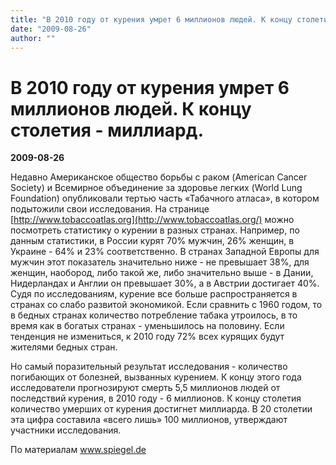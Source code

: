 ```yaml
---
title: "В 2010 году от курения умрет 6 миллионов людей. К концу столетия - миллиард."
date: "2009-08-26"
author: ""
---
```


# В 2010 году от курения умрет 6 миллионов людей. К концу столетия - миллиард.

**2009-08-26** 

Недавно Американское общество борьбы с раком (American Cancer Society) и Всемирное объединение за здоровье легких (World Lung Foundation) опубликовали тертью часть «Табачного атласа», в котором подытожили свои исследования. На странице [http://www.tobaccoatlas.org](http://www.tobaccoatlas.org/) можно посмотреть статистику о курении в разных странах. Например, по данным статистики, в России курят 70% мужчин, 26% женщин, в Украине - 64% и 23% соответственно. В странах Западной Европы для мужчин этот показатель значительно ниже - не превышает 38%, для женщин, наобород, либо такой же, либо значительно выше - в Дании, Нидерландах и Англии он превышает 30%, а в Австрии достигает 40%. Судя по исследованиям, курение все больше распространяется в странах со слабо развитой экономикой. Если сравнить с 1960 годом, то в бедных странах количество потребление табака утроилось, в то время как в богатых странах - уменьшилось на половину. Если тенденция не измениться, к 2010 году 72% всех курящих будут жителями бедных стран.

Но самый поразительный результат исследования - количество погибающих от болезней, вызванных курением. К концу этого года исследователи прогнозируют смерть 5,5 миллионов людей от последствий курения, в 2010 году - 6 миллионов. К концу столетия количество умерших от курения достигнет миллиарда. В 20 столетии эта цифра составила «всего лишь» 100 миллионов, утверждают участники исследования.

По материалам www.spiegel.de